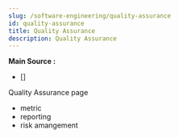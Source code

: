 ```yaml
---
slug: /software-engineering/quality-assurance
id: quality-assurance
title: Quality Assurance
description: Quality Assurance
---
```


**Main Source :**

- []

Quality Assurance page

- metric
- reporting
- risk amangement
